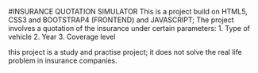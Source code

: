 #INSURANCE QUOTATION SIMULATOR
This is a project build on HTML5, CSS3 and BOOTSTRAP4 (FRONTEND) and JAVASCRIPT;
The project involves a quotation of the insurance under certain parameters:
    1. Type of vehicle
    2. Year
    3. Coverage level
    
this project is a study and practise project; it does not solve the real life problem in insurance
companies.
